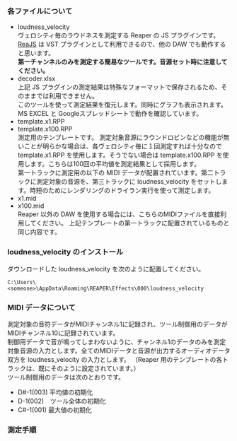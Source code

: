 ### 各ファイルについて
- loudness_velocity  
ヴェロシティ毎のラウドネスを測定する Reaper の JS プラグインです。  
[ReaJS](https://www.reaper.fm/reaplugs/) は VST プラグインとして利用できるので、他の DAW でも動作すると思います。  
**第一チャンネルのみを測定する簡易なツールです。音源セット時に注意してください。**
- decoder.xlsx  
上記 JS プラグインの測定結果は特殊なフォーマットで保存されるため、そのままでは利用できません。  
このツールを使って測定結果を復元します。同時にグラフも表示されます。  
MS EXCEL と Googleスプレッドシートで動作を確認しています。
- template.x1.RPP
- template.x100.RPP  
測定用のテンプレートです。
測定対象音源にラウンドロビンなどの機能が無いことが明らかな場合は、各ヴェロシティ毎に１回測定すれば十分なので template.x1.RPP を使用します。そうでない場合は template.x100.RPP を使用します。こちらは100回の平均値を測定結果として採用します。  
第一トラックに測定用の以下の MIDI データが配置されています。第二トラックに測定対象の音源を、第三トラックに loudness_velocity をセットします。時短のためにレンダリングのドライラン実行を使って測定します。
- x1.mid
- x100.mid  
Reaper 以外の DAW を使用する場合には、こちらのMIDIファイルを直接利用してください。
上記テンプレートの第一トラックに配置されているものと同じ内容です。

### loudness_velocity のインストール
ダウンロードした loudness_velocity を次のように配置してください。
```
C:\Users\<someone>\AppData\Roaming\REAPER\Effects\000\loudness_velocity  
```

### MIDI データについて
測定対象の音符データがMIDIチャンネル1に記録され、ツール制御用のデータがMIDIチャンネル10に記録されています。  
制御用データで音が鳴ってしまわないように、チャンネル1のデータのみを測定対象音源の入力とします。全てのMIDIデータと音源が出力するオーディオデータ双方を loudness_velocity の入力とします。
（Reaper 用のテンプレートの各トラックは、既にそのように設定されています。）  
ツール制御用のデータは次のとおりです。
- D#-1(003) 平均値の初期化
- D-1(002)　ツール全体の初期化
- C#-1(001) 最大値の初期化

### 測定手順
